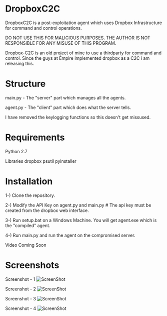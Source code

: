 # DropboxC2C
DropboxC2C is a post-exploitation agent which uses Dropbox Infrastructure for command and control operations.

DO NOT USE THIS FOR MALICIOUS PURPOSES. THE AUTHOR IS NOT RESPONSIBLE FOR ANY MISUSE OF THIS PROGRAM.

Dropbox-C2C is an old project of mine to use a thirdparty for command and control. Since the guys at Empire implemented dropbox as a C2C i am releasing this.

# Structure


main.py - The "server" part which manages all the agents.

agent.py - The "client" part which does what the server tells.

I have removed the keylogging functions so this doesn't get missused.

# Requirements

Python 2.7


Libraries
dropbox 
psutil
pyinstaller

# Installation

1-) Clone the repository.

2-) Modify the API Key on agent.py and main.py # The api key must be created from the dropbox web interface.

3-) Run setup.bat on a Windows Machine. You will get agent.exe which is the "compiled" agent.

4-) Run main.py and run the agent on the compromised server.

Video Coming Soon

# Screenshots
Screenshot - 1
![ScreenShot](https://raw.github.com/0x09AL/DropboxC2C/master/screenshots/Screenshot-1.png)


Screenshot - 2
![ScreenShot](https://raw.github.com/0x09AL/DropboxC2C/master/screenshots/Screenshot-2.png)


Screenshot - 3
![ScreenShot](https://raw.github.com/0x09AL/DropboxC2C/master/screenshots/Screenshot-3.png)


Screenshot - 4
![ScreenShot](https://raw.github.com/0x09AL/DropboxC2C/master/screenshots/Screenshot-4.png)
